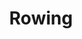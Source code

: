 ---
title: Rowing
crosslinks:
- theydidthemath
- Velo
- MMA
- Showerthoughts
- UtricksBlog
- IAmA
- DIY
- weightroom
- nocontext
- PicturesOfErgScreens
- zx9lld
- rowingcirclejerk
- woodworking
- Paddling
---